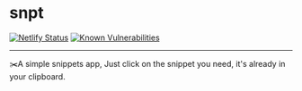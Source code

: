 # snpt

[![Netlify Status](https://api.netlify.com/api/v1/badges/10c09a61-be5f-47d1-b2b8-59e23fad9617/deploy-status)](https://app.netlify.com/sites/snpt/deploys) [![Known Vulnerabilities](https://snyk.io//test/github/chetanraj/snpt/badge.svg?targetFile=package.json)](https://snyk.io//test/github/chetanraj/snpt?targetFile=package.json)

---

✂️A simple snippets app, Just click on the snippet you need, it's already in your clipboard.